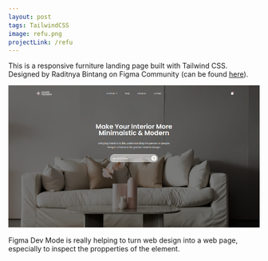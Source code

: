 ```yaml
---
layout: post
tags: TailwindCSS
image: refu.png
projectLink: /refu
---
```


This is a responsive furniture landing page built with Tailwind CSS. Designed by Raditnya Bintang on Figma Community (can be found [here](https://www.figma.com/community/file/1054724734485453594/shady-rhymes-interior-design-landing-page)).

![screenshot](/assets/img/work/refu.png)

Figma Dev Mode is really helping to turn web design into a web page, especially to inspect the propperties of the element.
